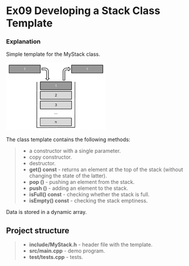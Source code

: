 
# Ex09 Developing a Stack Class Template

### Explanation

Simple template for the MyStack class.

![](img/stack.png)

The class template contains the following methods:

> - a constructor with a single parameter.
> - copy constructor.
> - destructor.
> - **get() const** - returns an element at the top of the stack (without changing the state of the latter).
> - **pop ()** - pushing an element from the stack.
> - **push ()** - adding an element to the stack.
> - **isFull() const** - checking whether the stack is full.
> - **isEmpty() const** - checking the stack emptiness.

Data is stored in a dynamic array.


## Project structure

> - **include/MyStack.h** - header file with the template.
> - **src/main.cpp** - demo program.
> - **test/tests.cpp** - tests.

